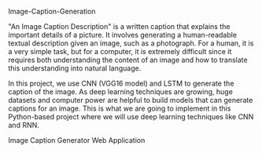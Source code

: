 Image-Caption-Generation



"An Image Caption Description" is a written caption that explains the important details of a picture. It involves generating a human-readable textual description given an image, such as a photograph. For a human, it is a very simple task, but for a computer, it is extremely difficult since it requires both understanding the content of an image and how to translate this understanding into natural language.

In this project, we use CNN (VGG16 model) and LSTM to generate the caption of the image. As deep learning techniques are growing, huge datasets and computer power are helpful to build models that can generate captions for an image. This is what we are going to implement in this Python-based project where we will use deep learning techniques like CNN and RNN.

Image Caption Generator Web Application
